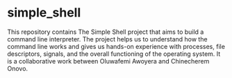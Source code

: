 # simple_shell

This repository contains The Simple Shell project that aims to build a command line interpreter. The project helps us to understand how  the command line works and gives us hands-on experience with processes, file descriptors, signals, and the overall functioning of the operating system. It is a collaborative work between Oluwafemi Awoyera and Chinecherem Onovo.
